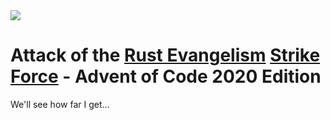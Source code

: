 <img src = "https://i.imgur.com/cEzxFOC.jpg">

# Attack of the [Rust Evangelism](https://www.reddit.com/r/rustjerk/) [Strike Force](https://transitiontech.ca/random/RIIR) - Advent of Code 2020 Edition

We'll see how far I get...
